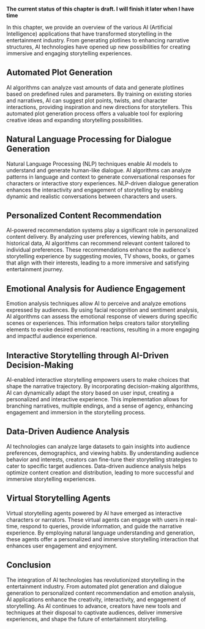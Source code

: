 **The current status of this chapter is draft. I will finish it later when I have time**

In this chapter, we provide an overview of the various AI (Artificial Intelligence) applications that have transformed storytelling in the entertainment industry. From generating plotlines to enhancing narrative structures, AI technologies have opened up new possibilities for creating immersive and engaging storytelling experiences.

Automated Plot Generation
-------------------------

AI algorithms can analyze vast amounts of data and generate plotlines based on predefined rules and parameters. By training on existing stories and narratives, AI can suggest plot points, twists, and character interactions, providing inspiration and new directions for storytellers. This automated plot generation process offers a valuable tool for exploring creative ideas and expanding storytelling possibilities.

Natural Language Processing for Dialogue Generation
---------------------------------------------------

Natural Language Processing (NLP) techniques enable AI models to understand and generate human-like dialogue. AI algorithms can analyze patterns in language and context to generate conversational responses for characters or interactive story experiences. NLP-driven dialogue generation enhances the interactivity and engagement of storytelling by enabling dynamic and realistic conversations between characters and users.

Personalized Content Recommendation
-----------------------------------

AI-powered recommendation systems play a significant role in personalized content delivery. By analyzing user preferences, viewing habits, and historical data, AI algorithms can recommend relevant content tailored to individual preferences. These recommendations enhance the audience's storytelling experience by suggesting movies, TV shows, books, or games that align with their interests, leading to a more immersive and satisfying entertainment journey.

Emotional Analysis for Audience Engagement
------------------------------------------

Emotion analysis techniques allow AI to perceive and analyze emotions expressed by audiences. By using facial recognition and sentiment analysis, AI algorithms can assess the emotional response of viewers during specific scenes or experiences. This information helps creators tailor storytelling elements to evoke desired emotional reactions, resulting in a more engaging and impactful audience experience.

Interactive Storytelling through AI-Driven Decision-Making
----------------------------------------------------------

AI-enabled interactive storytelling empowers users to make choices that shape the narrative trajectory. By incorporating decision-making algorithms, AI can dynamically adapt the story based on user input, creating a personalized and interactive experience. This implementation allows for branching narratives, multiple endings, and a sense of agency, enhancing engagement and immersion in the storytelling process.

Data-Driven Audience Analysis
-----------------------------

AI technologies can analyze large datasets to gain insights into audience preferences, demographics, and viewing habits. By understanding audience behavior and interests, creators can fine-tune their storytelling strategies to cater to specific target audiences. Data-driven audience analysis helps optimize content creation and distribution, leading to more successful and immersive storytelling experiences.

Virtual Storytelling Agents
---------------------------

Virtual storytelling agents powered by AI have emerged as interactive characters or narrators. These virtual agents can engage with users in real-time, respond to queries, provide information, and guide the narrative experience. By employing natural language understanding and generation, these agents offer a personalized and immersive storytelling interaction that enhances user engagement and enjoyment.

Conclusion
----------

The integration of AI technologies has revolutionized storytelling in the entertainment industry. From automated plot generation and dialogue generation to personalized content recommendation and emotion analysis, AI applications enhance the creativity, interactivity, and engagement of storytelling. As AI continues to advance, creators have new tools and techniques at their disposal to captivate audiences, deliver immersive experiences, and shape the future of entertainment storytelling.
